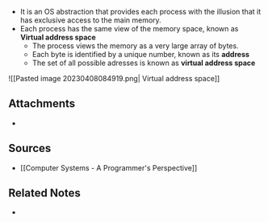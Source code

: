- It is an OS abstraction that provides each process with the illusion that it has exclusive access to the main memory.
- Each process has the same view of the memory space, known as **Virtual address space**
	- The process views the memory as a very large array of bytes.
	- Each byte is identified by a unique number, known as its **address**
	- The set of all possible adresses is known as **virtual address space**

![[Pasted image 20230408084919.png| Virtual address space]]

## Attachments
- 

## Sources
- [[Computer Systems - A Programmer's Perspective]]

## Related Notes
- 